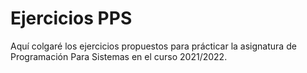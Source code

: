 # Ejercicios PPS

Aquí colgaré los ejercicios propuestos para prácticar la asignatura de Programación Para Sistemas en el curso 2021/2022.

